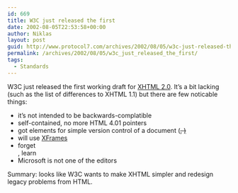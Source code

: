 ```yaml
---
id: 669
title: W3C just released the first
date: 2002-08-05T22:53:58+00:00
author: Niklas
layout: post
guid: http://www.protocol7.com/archives/2002/08/05/w3c-just-released-the-first/
permalink: /archives/2002/08/05/w3c_just_released_the_first/
tags:
  - Standards
---
```

<div class='microid-686c1f8a2010ccc98ed872d5668ac40f6a69e5ab'>
  <p>
    W3C just released the first working draft for <a href="http://www.w3.org/TR/2002/WD-xhtml2-20020805/">XHTML 2.0</a>. It&#8217;s a bit lacking (such as the list of differences to XHTML 1.1) but there are few noticable things:
  </p>
  
  <ul>
    <li>
      it&#8217;s not intended to be backwards-complatible
    </li>
    <li>
      self-contained, no more HTML 4.01 pointers
    </li>
    <li>
      got elements for simple version control of a document (<del>, <ins>)
    </li>
    <li>
      will use <a href="http://www.w3.org/2002/Talks/www2002-xhtml/slide19-0.html">XFrames</a>
    </li>
    <li>
      forget <br>, learn <line>
    </li>
    <li>
      Microsoft is not one of the editors
    </li>
  </ul>
  
  <p>
    Summary: looks like W3C wants to make XHTML simpler and redesign legacy problems from HTML.
  </p>
</div>